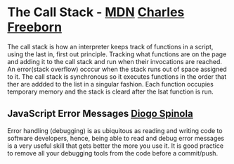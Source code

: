 # The Call Stack - [MDN](https://developer.mozilla.org/en-US/docs/Glossary/Call_stack) [Charles Freeborn](https://www.freecodecamp.org/news/understanding-the-javascript-call-stack-861e41ae61d4/)

The call stack is how an interpreter keeps track of functions in a script, using the last in, first out principle. Tracking what functions are on the page and adding it to the call stack and run when their invocations are reached. An error(stack overflow) occcur when the stack runs out of space assigned to it.
The call stack is synchronous so it executes functions in the order that ther are addded to the list in a singular fashion. Each function occupies temporary memory and the stack is cleard after the lsat function is run.

## JavaScript Error Messages [Diogo Spinola](https://codeburst.io/javascript-error-messages-debugging-d23f84f0ae7c)

Error handling (debugging) is as ubiquitous as reading and writing code to  software developers, hence, being able to read and debug error messages is a very useful skill that gets better the more you use it.
It is good practice to remove all your debugging tools from the code before a commit/push.
